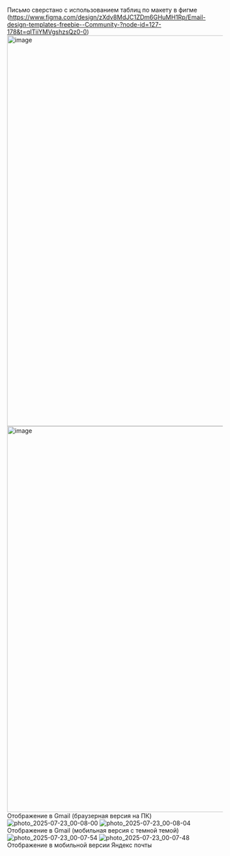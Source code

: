 Письмо сверстано с использованием таблиц по макету в фигме (https://www.figma.com/design/zXdv8MdJC1ZDm6GHuMH1Rp/Email-design-templates-freebie--Community-?node-id=127-178&t=qITiiYMVgshzsQz0-0)
<img width="1605" height="910" alt="image" src="https://github.com/user-attachments/assets/472900ce-deb3-4bd0-a9ee-834049f2254e" />
<img width="1562" height="899" alt="image" src="https://github.com/user-attachments/assets/8055bd12-2766-46a1-8fde-53b2a67fbe8c" />
Отображение в Gmail (браузерная версия на ПК)
![photo_2025-07-23_00-08-00](https://github.com/user-attachments/assets/e027f027-cb51-4825-b9b1-625335cd6590)
![photo_2025-07-23_00-08-04](https://github.com/user-attachments/assets/efcb64b8-9146-4724-8cb5-cf705cd89edf)
Отображение в Gmail (мобильная версия с темной темой)
![photo_2025-07-23_00-07-54](https://github.com/user-attachments/assets/da984e59-9266-450c-869c-8effaabeb05b)
![photo_2025-07-23_00-07-48](https://github.com/user-attachments/assets/d0b719c6-3913-4b68-9c98-4345e26ae449)
Отображение в мобильной версии Яндекс почты
